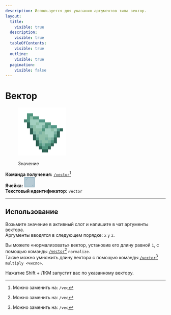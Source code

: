 ```yaml
---
description: Используется для указания аргументов типа вектор.
layout:
  title:
    visible: true
  description:
    visible: true
  tableOfContents:
    visible: true
  outline:
    visible: true
  pagination:
    visible: false
---
```


# Вектор

<figure><img src="../../../.gitbook/assets/prismarine_shard.png" alt="" width="150"><figcaption><p>Значение</p></figcaption></figure>

**Команда получения:** [`/vector`](#user-content-fn-1)[^1]\
**Ячейка:** <img src="../../../.gitbook/assets/cyan_stained_glass_pane.png" alt="" data-size="line">\
**Текстовый идентификатор:** `vector`

***

## Использование

Возьмите значение в активный слот и напишите в чат аргументы вектора.\
Аргументы вводятся в следующем порядке: `x` `y` `z`.

Вы можете «нормализовать» вектор, установив его длину равной `1`, с помощью команды [`/vector`](#user-content-fn-2)[^2] `normalize`.\
Также можно умножить длину вектора с помощью команды [`/vector`](#user-content-fn-3)[^3] `multiply <число>`.

Нажатие Shift + ЛКМ запустит вас по указанному вектору.

[^1]: Можно заменить на: `/vec`

[^2]: Можно заменить на: `/vec`

[^3]: Можно заменить на: `/vec`
